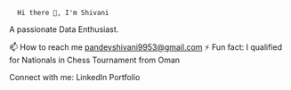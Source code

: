 
      Hi there 👋, I'm Shivani
A passionate Data Enthusiast.

📫 How to reach me pandeyshivani9953@gmail.com
⚡ Fun fact: I qualified for Nationals in Chess Tournament from Oman

Connect with me: 
LinkedIn   Portfolio

 

<!--
**pandeyshivani123/pandeyshivani123** is a ✨ _special_ ✨ repository because its `README.md` (this file) appears on your GitHub profile.

Here are some ideas to get you started:

- 🔭 I’m currently working on ...
- 🌱 I’m currently learning ...
- 👯 I’m looking to collaborate on ...
- 🤔 I’m looking for help with ...
- 💬 Ask me about ...
- 📫 How to reach me: ...
- 😄 Pronouns: ...
- ⚡ Fun fact: ...
-->

